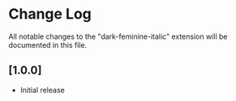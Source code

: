 # Change Log

All notable changes to the "dark-feminine-italic" extension will be documented in this file.

## [1.0.0]

- Initial release
